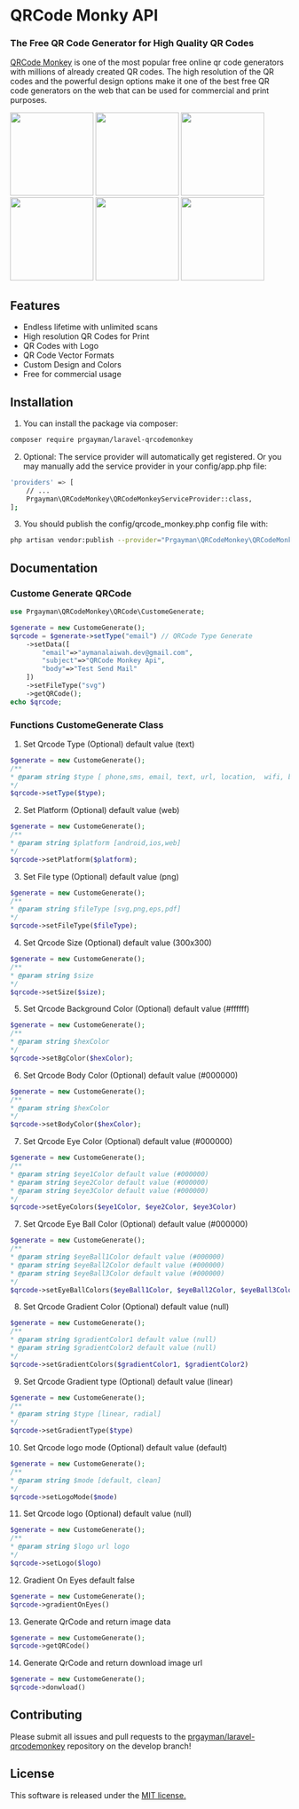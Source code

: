 # QRCode Monky API

### The Free QR Code Generator for High Quality QR Codes

[QRCode Monkey](https://www.qrcode-monkey.com/) is one of the most popular free online qr code generators with millions of already created QR codes. The high resolution of the QR codes and the powerful design options make it one of the best free QR code generators on the web that can be used for commercial and print purposes.

<div >
<img src="https://www.qrcode-monkey.com/img/qr/templates/facebook.svg" width="150"/> 
<img src="https://www.qrcode-monkey.com/img/qr/templates/youtube.svg" width="150"/> 
<img src="https://www.qrcode-monkey.com/img/qr/templates/ninja.svg" width="150"/> 
<img src="https://www.qrcode-monkey.com/img/qr/templates/twitter.svg" width="150"/> 
<img src="https://www.qrcode-monkey.com/img/qr/templates/rain.svg" width="150"/> 
<img src="https://www.qrcode-monkey.com/img/qr/templates/jungle.svg" width="150"/> 
</div>

## Features

- Endless lifetime with unlimited scans
- High resolution QR Codes for Print
- QR Codes with Logo
- QR Code Vector Formats
- Custom Design and Colors
- Free for commercial usage

## Installation

1. You can install the package via composer:

```sh
composer require prgayman/laravel-qrcodemonkey
```

2. Optional: The service provider will automatically get registered. Or you may manually add the service provider in your config/app.php file:

```sh
'providers' => [
    // ...
    Prgayman\QRCodeMonkey\QRCodeMonkeyServiceProvider::class,
];
```

3. You should publish the config/qrcode_monkey.php config file with:

```sh
php artisan vendor:publish --provider="Prgayman\QRCodeMonkey\QRCodeMonkeyServiceProvider"

```

## Documentation

### Custome Generate QRCode

```php
use Prgayman\QRCodeMonkey\QRCode\CustomeGenerate;

$generate = new CustomeGenerate();
$qrcode = $generate->setType("email") // QRCode Type Generate
    ->setData([
        "email"=>"aymanalaiwah.dev@gmail.com",
        "subject"=>"QRCode Monkey Api",
        "body"=>"Test Send Mail"
    ])
    ->setFileType("svg")
    ->getQRCode();
echo $qrcode;
```

### Functions CustomeGenerate Class

1. Set Qrcode Type (Optional) default value (text)

```php
$generate = new CustomeGenerate();
/**
* @param string $type [ phone,sms, email, text, url, location,  wifi, bitcoin, event]
*/
$qrcode->setType($type);
```

2. Set Platform (Optional) default value (web)

```php
$generate = new CustomeGenerate();
/**
* @param string $platform [android,ios,web]
*/
$qrcode->setPlatform($platform);
```

3. Set File type (Optional) default value (png)

```php
$generate = new CustomeGenerate();
/**
* @param string $fileType [svg,png,eps,pdf]
*/
$qrcode->setFileType($fileType);
```

4. Set Qrcode Size (Optional) default value (300x300)

```php
$generate = new CustomeGenerate();
/**
* @param string $size
*/
$qrcode->setSize($size);
```

5. Set Qrcode Background Color (Optional) default value (#ffffff)

```php
$generate = new CustomeGenerate();
/**
* @param string $hexColor
*/
$qrcode->setBgColor($hexColor);
```

6. Set Qrcode Body Color (Optional) default value (#000000)

```php
$generate = new CustomeGenerate();
/**
* @param string $hexColor
*/
$qrcode->setBodyColor($hexColor);
```

7. Set Qrcode Eye Color (Optional) default value (#000000)

```php
$generate = new CustomeGenerate();
/**
* @param string $eye1Color default value (#000000)
* @param string $eye2Color default value (#000000)
* @param string $eye3Color default value (#000000)
*/
$qrcode->setEyeColors($eye1Color, $eye2Color, $eye3Color)
```

7. Set Qrcode Eye Ball Color (Optional) default value (#000000)

```php
$generate = new CustomeGenerate();
/**
* @param string $eyeBall1Color default value (#000000)
* @param string $eyeBall2Color default value (#000000)
* @param string $eyeBall3Color default value (#000000)
*/
$qrcode->setEyeBallColors($eyeBall1Color, $eyeBall2Color, $eyeBall3Color)
```

8. Set Qrcode Gradient Color (Optional) default value (null)

```php
$generate = new CustomeGenerate();
/**
* @param string $gradientColor1 default value (null)
* @param string $gradientColor2 default value (null)
*/
$qrcode->setGradientColors($gradientColor1, $gradientColor2)
```

9. Set Qrcode Gradient type (Optional) default value (linear)

```php
$generate = new CustomeGenerate();
/**
* @param string $type [linear, radial]
*/
$qrcode->setGradientType($type)
```

10. Set Qrcode logo mode (Optional) default value (default)

```php
$generate = new CustomeGenerate();
/**
* @param string $mode [default, clean]
*/
$qrcode->setLogoMode($mode)
```

11. Set Qrcode logo (Optional) default value (null)

```php
$generate = new CustomeGenerate();
/**
* @param string $logo url logo
*/
$qrcode->setLogo($logo)
```

12. Gradient On Eyes default false

```php
$generate = new CustomeGenerate();
$qrcode->gradientOnEyes()
```

13. Generate QrCode and return image data

```php
$generate = new CustomeGenerate();
$qrcode->getQRCode()
```

14. Generate QrCode and return download image url

```php
$generate = new CustomeGenerate();
$qrcode->donwload()
```

## Contributing

Please submit all issues and pull requests to the [prgayman/laravel-qrcodemonkey](https://github.com/prgayman/laravel-qrcodemonkey) repository on the develop branch!

## License

This software is released under the [MIT license.](https://opensource.org/licenses/MIT)
